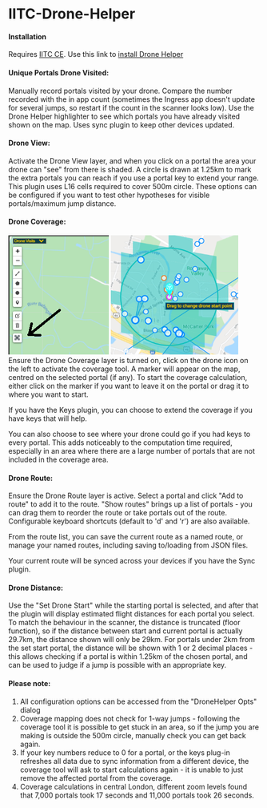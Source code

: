 # IITC-Drone-Helper

#### Installation
Requires [IITC CE](https://iitc.app/). 
Use this link to [install Drone Helper](https://github.com/azrael-42/IITC-Drone-Helper/raw/main/dronehelper.user.js)

#### Unique Portals Drone Visited:
Manually record portals visited by your drone. Compare the number recorded with the in app count (sometimes the Ingress app doesn't update for several jumps, so restart if the count in the scanner looks low). Use the Drone Helper highlighter to see which portals you have already visited shown on the map. Uses sync plugin to keep other devices updated.

#### Drone View:
Activate the Drone View layer, and when you click on a portal the area your drone can "see" from there is shaded. A circle is drawn at 1.25km to mark the extra portals you can reach if you use a portal key to extend your range. This plugin uses L16 cells required to cover 500m circle. These options can be configured if you want to test other hypotheses for visible portals/maximum jump distance.</div>

#### Drone Coverage:
![Drone coverage icon](drone_coverage_icon.png) ![Drone coverage start marker](drone_coverage_start_marker.png)<br>
Ensure the Drone Coverage layer is turned on, click on the drone icon on the left to activate the coverage tool. A marker will appear on the map, centred on the selected portal (if any). To start the coverage calculation, either click on the marker if you want to leave it on the portal or drag it to where you want to start.

If you have the Keys plugin, you can choose to extend the coverage if you have keys that will help.

You can also choose to see where your drone could go if you had keys to every portal. This adds noticeably to the computation time required, especially in an area where there are a large number of portals that are not included in the coverage area.
#### Drone Route:
Ensure the Drone Route layer is active. Select a portal and click "Add to route" to add it to the route. "Show routes" brings up a list of portals - you can drag them to reorder the route or take portals out of the route. Configurable keyboard shortcuts (default to 'd' and 'r') are also available.

From the route list, you can save the current route as a named route, or manage your named routes, including saving to/loading from JSON files.

Your current route will be synced across your devices if you have the Sync plugin.

#### Drone Distance:
Use the "Set Drone Start" while the starting portal is selected, and after that the plugin will display estimated flight distances for each portal you select. To match the behaviour in the scanner, the distance is truncated (floor function), so if the distance between start and current portal is actually 29.7km, the distance shown will only be 29km. For portals under 2km from the set start portal, the distance will be shown with 1 or 2 decimal places - this allows checking if a portal is within 1.25km of the chosen portal, and can be used to judge if a jump is possible with an appropriate key. 

#### Please note:
1. All configuration options can be accessed from the "DroneHelper Opts" dialog
2. Coverage mapping does not check for 1-way jumps - following the coverage tool it is possible to get stuck in an area, so if the jump you are making is outside the 500m circle, manually check you can get back again. 
3. If your key numbers reduce to 0 for a portal, or the keys plug-in refreshes all data due to sync information from a different device, the coverage tool will ask to start calculations again - it is unable to just remove the affected portal from the coverage.
4. Coverage calculations in central London, different zoom levels found that 7,000 portals took 17 seconds and 11,000 portals took 26 seconds. 
